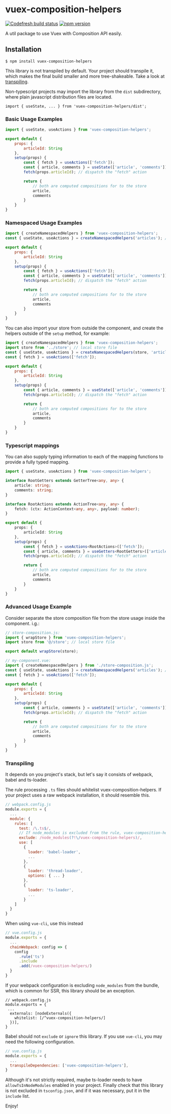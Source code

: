 # vuex-composition-helpers

[![Codefresh build status]( https://g.codefresh.io/api/badges/pipeline/greenpress/vuex-composition-helpers%2Ftest?type=cf-1)]( https%3A%2F%2Fg.codefresh.io%2Fpipelines%2Ftest%2Fbuilds%3Ffilter%3Dtrigger%3Abuild~Build%3Bpipeline%3A5e915b7d4c3d6b0fd35ac83d~test)
[![npm version](https://badge.fury.io/js/vuex-composition-helpers.svg)](https://badge.fury.io/js/vuex-composition-helpers)

A util package to use Vuex with Composition API easily.

## Installation

```shell
$ npm install vuex-composition-helpers
```

This library is not transpiled by default. Your project should transpile it, which makes the final build smaller and more tree-shakeable. Take a look at [transpiling](#transpiling).

Non-typescript projects may import the library from the `dist` subdirectory, where plain javascript distribution files are located.

```
import { useState, ... } from 'vuex-composition-helpers/dist';
```

### Basic Usage Examples

```js
import { useState, useActions } from 'vuex-composition-helpers';

export default {
	props: {
		articleId: String
	},
	setup(props) {
		const { fetch } = useActions(['fetch']);
		const { article, comments } = useState(['article', 'comments']);
		fetch(props.articleId); // dispatch the "fetch" action

		return {
			// both are computed compositions for to the store
			article,
			comments
		}
	}
}
```

### Namespaced Usage Examples

```js
import { createNamespacedHelpers } from 'vuex-composition-helpers';
const { useState, useActions } = createNamespacedHelpers('articles'); // specific module name

export default {
	props: {
		articleId: String
	},
	setup(props) {
		const { fetch } = useActions(['fetch']);
		const { article, comments } = useState(['article', 'comments']);
		fetch(props.articleId); // dispatch the "fetch" action

		return {
			// both are computed compositions for to the store
			article,
			comments
		}
	}
}
```

You can also import your store from outside the component, and create the helpers outside of the `setup` method, for example:

```js
import { createNamespacedHelpers } from 'vuex-composition-helpers';
import store from '../store'; // local store file
const { useState, useActions } = createNamespacedHelpers(store, 'articles'); // specific module name
const { fetch } = useActions(['fetch']);

export default {
	props: {
		articleId: String
	},
	setup(props) {
		const { article, comments } = useState(['article', 'comments']);
		fetch(props.articleId); // dispatch the "fetch" action

		return {
			// both are computed compositions for to the store
			article,
			comments
		}
	}
}
```

### Typescript mappings

You can also supply typing information to each of the mapping functions to provide a fully typed mapping.

```ts
import { useState, useActions } from 'vuex-composition-helpers';

interface RootGetters extends GetterTree<any, any> {
	article: string;
	comments: string;
}

interface RootActions extends ActionTree<any, any> {
	fetch: (ctx: ActionContext<any, any>, payload: number);
}

export default {
	props: {
		articleId: String
	},
	setup(props) {
		const { fetch } = useActions<RootActions>(['fetch']);
		const { article, comments } = useGetters<RootGetters>(['article', 'comments']);
		fetch(props.articleId); // dispatch the "fetch" action

		return {
			// both are computed compositions for to the store
			article,
			comments
		}
	}
}
```

### Advanced Usage Example

Consider separate the store composition file from the store usage inside the component. i.g.:

```js
// store-composition.js:
import { wrapStore } from 'vuex-composition-helpers';
import store from '@/store'; // local store file

export default wrapStore(store);
```

```js
// my-component.vue:
import { createNamespacedHelpers } from './store-composition.js';
const { useState, useActions } = createNamespacedHelpers('articles'); // specific module name
const { fetch } = useActions(['fetch']);

export default {
	props: {
		articleId: String
	},
	setup(props) {
		const { article, comments } = useState(['article', 'comments']);
		fetch(props.articleId); // dispatch the "fetch" action

		return {
			// both are computed compositions for to the store
			article,
			comments
		}
	}
}
```

### Transpiling

It depends on you project's stack, but let's say it consists of webpack, babel and ts-loader.

The rule processing `.ts` files should whitelist vuex-composition-helpers. If your project uses a raw webpack installation, it should resemble this.

```js
// webpack.config.js
module.exports = {
  ...
  module: {
    rules: [
      test: /\.ts$/,
      // If node_modules is excluded from the rule, vuex-composition-helpers should be an exception
      exclude: /node_modules(?!\/vuex-composition-helpers)/,
      use: [
        {
          loader: 'babel-loader',
          ...
        },
        {
          loader: 'thread-loader',
          options: { ... }
        },
        {
          loader: 'ts-loader',
          ...
        }
    ]
  }
}
```

When using `vue-cli`, use this instead

```js
// vue.config.js
module.exports = {
  ...
  chainWebpack: config => {
    config
      .rule('ts')
      .include
      .add(/vuex-composition-helpers/)
  }
}
```

If your webpack configuration is excluding `node_modules` from the bundle, which is common for SSR, this library should be an exception.

```
// webpack.config.js
module.exports = {
 ...
  externals: [nodeExternals({
    whitelist: [/^vuex-composition-helpers/]
  })],
}
```

Babel should not `exclude` or `ignore` this library. If you use `vue-cli`, you may need the following configuration.

```js
// vue.config.js
module.exports = {
  ...
  transpileDependencies: ['vuex-composition-helpers'],
}
```

Although it's not strictly required, maybe ts-loader needs to have `allowTsInNodeModules` enabled in your project. Finally check that this library is not excluded in `tsconfig.json`, and if it was necessary, put it in the `include` list.

Enjoy!
